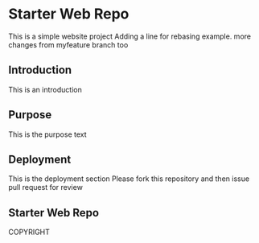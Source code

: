 # Starter Web Repo

This is a simple website project
Adding a line for rebasing example.
more changes from myfeature branch too

## Introduction
This is an introduction

## Purpose

This is the purpose text

## Deployment

This is the deployment section
Please fork this repository and then issue pull request for review

## Starter Web Repo

COPYRIGHT